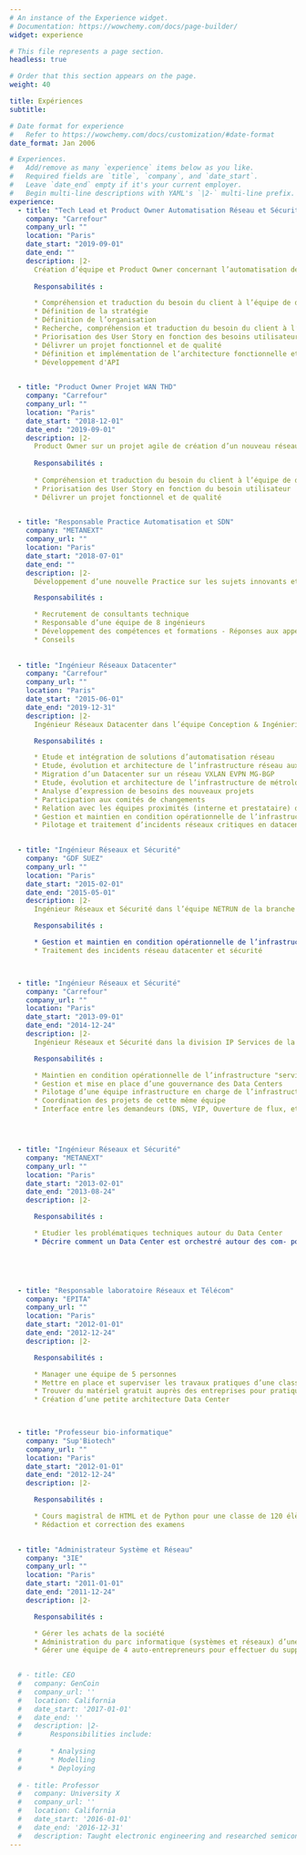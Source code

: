 ```yaml
---
# An instance of the Experience widget.
# Documentation: https://wowchemy.com/docs/page-builder/
widget: experience

# This file represents a page section.
headless: true

# Order that this section appears on the page.
weight: 40

title: Expériences
subtitle:

# Date format for experience
#   Refer to https://wowchemy.com/docs/customization/#date-format
date_format: Jan 2006

# Experiences.
#   Add/remove as many `experience` items below as you like.
#   Required fields are `title`, `company`, and `date_start`.
#   Leave `date_end` empty if it's your current employer.
#   Begin multi-line descriptions with YAML's `|2-` multi-line prefix.
experience:
  - title: "Tech Lead et Product Owner Automatisation Réseau et Sécurite"
    company: "Carrefour"
    company_url: ""
    location: "Paris"
    date_start: "2019-09-01"
    date_end: ""
    description: |2-
      Création d’équipe et Product Owner concernant l’automatisation de toute l’infrastructure réseau et sécurité.
      
      Responsabilités :

      * Compréhension et traduction du besoin du client à l’équipe de développement
      * Définition de la stratégie 
      * Définition de l’organisation 
      * Recherche, compréhension et traduction du besoin du client à l’équipe de développement 
      * Priorisation des User Story en fonction des besoins utilisateurs 
      * Délivrer un projet fonctionnel et de qualité 
      * Définition et implémentation de l’architecture fonctionnelle et technique 
      * Développement d'API
        

  - title: "Product Owner Projet WAN THD"
    company: "Carrefour"
    company_url: ""
    location: "Paris"
    date_start: "2018-12-01"
    date_end: "2019-09-01"
    description: |2-
      Product Owner sur un projet agile de création d’un nouveau réseau WAN très haut débit avec pour objectif du client la reprise de la maitrise de son WAN et l’automatisation de celui-ci.
      
      Responsabilités :
      
      * Compréhension et traduction du besoin du client à l’équipe de développement
      * Priorisation des User Story en fonction du besoin utilisateur
      * Délivrer un projet fonctionnel et de qualité
  

  - title: "Responsable Practice Automatisation et SDN"
    company: "METANEXT"
    company_url: ""
    location: "Paris"
    date_start: "2018-07-01"
    date_end: ""
    description: |2-
      Développement d’une nouvelle Practice sur les sujets innovants et disruptifs tels que l’Automatisation et le SDN qui transforme le métier des Ingénieurs Réseaux.

      Responsabilités :

      * Recrutement de consultants technique
      * Responsable d’une équipe de 8 ingénieurs
      * Développement des compétences et formations - Réponses aux appels d’offres
      * Conseils
  
  
  - title: "Ingénieur Réseaux Datacenter"
    company: "Carrefour"
    company_url: ""
    location: "Paris"
    date_start: "2015-06-01"
    date_end: "2019-12-31"
    description: |2-
      Ingénieur Réseaux Datacenter dans l’équipe Conception & Ingénierie Datacenter de la Direction des Réseaux & Télécommunications (DRT).

      Responsabilités :

      * Etude et intégration de solutions d’automatisation réseau
      * Etude, évolution et architecture de l’infrastructure réseau aux standards actuels
      * Migration d’un Datacenter sur un réseau VXLAN EVPN MG-BGP
      * Etude, évolution et architecture de l’infrastructure de métrologie réseau
      * Analyse d’expression de besoins des nouveaux projets
      * Participation aux comités de changements
      * Relation avec les équipes proximités (interne et prestataire) des dat- acenters
      * Gestion et maintien en condition opérationnelle de l’infrastructure réseau des datacenters
      * Pilotage et traitement d’incidents réseaux critiques en datacenter
  

  - title: "Ingénieur Réseaux et Sécurité"
    company: "GDF SUEZ"
    company_url: ""
    location: "Paris"
    date_start: "2015-02-01"
    date_end: "2015-05-01"
    description: |2-
      Ingénieur Réseaux et Sécurité dans l’équipe NETRUN de la branche DSI de GDF SUEZ IT.

      Responsabilités :

      * Gestion et maintien en condition opérationnelle de l’infrastructure réseau des sites distants : Routeurs opérateur, cœurs de distribution, switchs utilisateurs 
      * Traitement des incidents réseau datacenter et sécurité



  - title: "Ingénieur Réseaux et Sécurité"
    company: "Carrefour"
    company_url: ""
    location: "Paris"
    date_start: "2013-09-01"
    date_end: "2014-12-24"
    description: |2-
      Ingénieur Réseaux et Sécurité dans la division IP Services de la Direction des Réseaux & Télécommunications Groupe.

      Responsabilités :

      * Maintien en condition opérationnelle de l’infrastructure "services" réseau et sécurité (Load Balancer, Proxy, CDN, DNS, VPN SSL, VPN L2L et Firewall)
      * Gestion et mise en place d’une gouvernance des Data Centers
      * Pilotage d’une équipe infrastructure en charge de l’infrastructure système et stockage des Data Centers
      * Coordination des projets de cette même équipe
      * Interface entre les demandeurs (DNS, VIP, Ouverture de flux, etc.) et l’équipe technique en charge de l’administration




  - title: "Ingénieur Réseaux et Sécurité"
    company: "METANEXT"
    company_url: ""
    location: "Paris"
    date_start: "2013-02-01"
    date_end: "2013-08-24"
    description: |2-

      Responsabilités :

      * Etudier les problématiques techniques autour du Data Center
      * Décrire comment un Data Center est orchestré autour des com- posants : Réseau, Stockage, Système Analyse du marché avec les acteurs et leurs offres
    




  - title: "Responsable laboratoire Réseaux et Télécom"
    company: "EPITA"
    company_url: ""
    location: "Paris"
    date_start: "2012-01-01"
    date_end: "2012-12-24"
    description: |2-

      Responsabilités :

      * Manager une équipe de 5 personnes
      * Mettre en place et superviser les travaux pratiques d’une classe de 30 étudiants
      * Trouver du matériel gratuit auprès des entreprises pour pratiquer - Gestion des services en production (serveur web, DNS, SVN)
      * Création d’une petite architecture Data Center
  


  - title: "Professeur bio-informatique"
    company: "Sup'Biotech"
    company_url: ""
    location: "Paris"
    date_start: "2012-01-01"
    date_end: "2012-12-24"
    description: |2-

      Responsabilités :

      * Cours magistral de HTML et de Python pour une classe de 120 élèves
      * Rédaction et correction des examens
  

  - title: "Administrateur Système et Réseau"
    company: "3IE"
    company_url: ""
    location: "Paris"
    date_start: "2011-01-01"
    date_end: "2011-12-24"
    description: |2-

      Responsabilités :

      * Gérer les achats de la société
      * Administration du parc informatique (systèmes et réseaux) d’une école
      * Gérer une équipe de 4 auto-entrepreneurs pour effectuer du support N1/N2 à distance
    

  # - title: CEO
  #   company: GenCoin
  #   company_url: ''
  #   location: California
  #   date_start: '2017-01-01'
  #   date_end: ''
  #   description: |2-
  #       Responsibilities include:
        
  #       * Analysing
  #       * Modelling
  #       * Deploying
        
  # - title: Professor
  #   company: University X
  #   company_url: ''
  #   location: California
  #   date_start: '2016-01-01'
  #   date_end: '2016-12-31'
  #   description: Taught electronic engineering and researched semiconductor physics.
---
```

